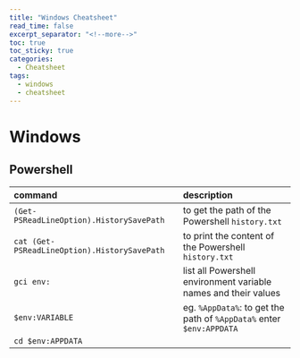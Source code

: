 ```yaml
---
title: "Windows Cheatsheet"
read_time: false
excerpt_separator: "<!--more-->"
toc: true
toc_sticky: true
categories:
  - Cheatsheet
tags:
  - windows
  - cheatsheet
---
```


# Windows

## Powershell

| command                                      | description                                                          |
| :------------------------------------------- | :------------------------------------------------------------------- |
| `(Get-PSReadLineOption).HistorySavePath`     | to get the path of the Powershell `history.txt`                      |
| `cat (Get-PSReadLineOption).HistorySavePath` | to print the content of the Powershell `history.txt`                 |
| `gci env:`                                   | list all Powershell environment variable names and their values      |
| `$env:VARIABLE`                              | eg. `%AppData%`: to get the path of `%AppData%` enter `$env:APPDATA` |
| `cd $env:APPDATA`                            |

